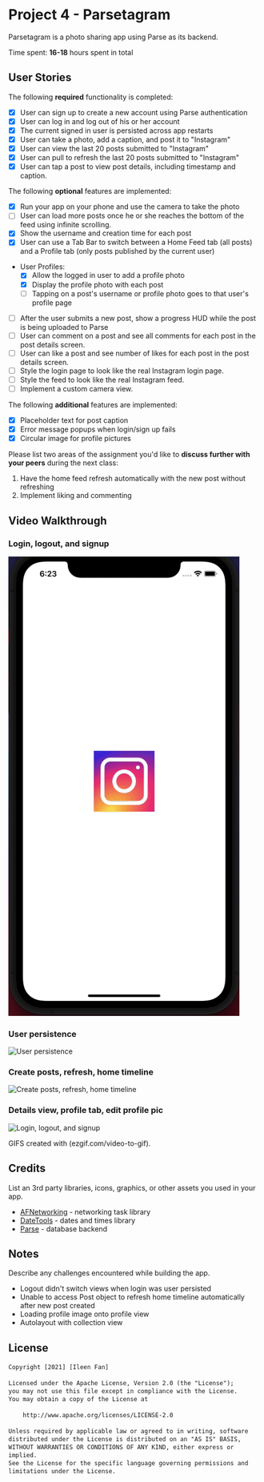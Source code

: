 # Project 4 - Parsetagram

Parsetagram is a photo sharing app using Parse as its backend.

Time spent: **16-18** hours spent in total

## User Stories

The following **required** functionality is completed:

- [x] User can sign up to create a new account using Parse authentication
- [x] User can log in and log out of his or her account
- [x] The current signed in user is persisted across app restarts
- [x] User can take a photo, add a caption, and post it to "Instagram"
- [x] User can view the last 20 posts submitted to "Instagram"
- [x] User can pull to refresh the last 20 posts submitted to "Instagram"
- [x] User can tap a post to view post details, including timestamp and caption.

The following **optional** features are implemented:

- [x] Run your app on your phone and use the camera to take the photo
- [ ] User can load more posts once he or she reaches the bottom of the feed using infinite scrolling.
- [x] Show the username and creation time for each post
- [x] User can use a Tab Bar to switch between a Home Feed tab (all posts) and a Profile tab (only posts published by the current user)
- User Profiles:
  - [x] Allow the logged in user to add a profile photo
  - [x] Display the profile photo with each post
  - [ ] Tapping on a post's username or profile photo goes to that user's profile page
- [ ] After the user submits a new post, show a progress HUD while the post is being uploaded to Parse
- [ ] User can comment on a post and see all comments for each post in the post details screen.
- [ ] User can like a post and see number of likes for each post in the post details screen.
- [ ] Style the login page to look like the real Instagram login page.
- [ ] Style the feed to look like the real Instagram feed.
- [ ] Implement a custom camera view.

The following **additional** features are implemented:

- [x] Placeholder text for post caption
- [x] Error message popups when login/sign up fails
- [x] Circular image for profile pictures

Please list two areas of the assignment you'd like to **discuss further with your peers** during the next class:

1. Have the home feed refresh automatically with the new post without refreshing
2. Implement liking and commenting

## Video Walkthrough

### Login, logout, and signup

![Login, logout, and signup](ig_1.gif)

### User persistence

![User persistence](ig_2.gif)

### Create posts, refresh, home timeline

![Create posts, refresh, home timeline](ig_3.gif)

### Details view, profile tab, edit profile pic

![Login, logout, and signup](ig_4.gif)

GIFS created with (ezgif.com/video-to-gif).

## Credits

List an 3rd party libraries, icons, graphics, or other assets you used in your app.

- [AFNetworking](https://github.com/AFNetworking/AFNetworking) - networking task library
- [DateTools](https://github.com/MatthewYork/DateTools) - dates and times library
- [Parse](https://www.back4app.com/) - database backend

## Notes

Describe any challenges encountered while building the app.

- Logout didn't switch views when login was user persisted
- Unable to access Post object to refresh home timeline automatically after new post created
- Loading profile image onto profile view
- Autolayout with collection view

## License

    Copyright [2021] [Ileen Fan]

    Licensed under the Apache License, Version 2.0 (the "License");
    you may not use this file except in compliance with the License.
    You may obtain a copy of the License at

        http://www.apache.org/licenses/LICENSE-2.0

    Unless required by applicable law or agreed to in writing, software
    distributed under the License is distributed on an "AS IS" BASIS,
    WITHOUT WARRANTIES OR CONDITIONS OF ANY KIND, either express or implied.
    See the License for the specific language governing permissions and
    limitations under the License.
